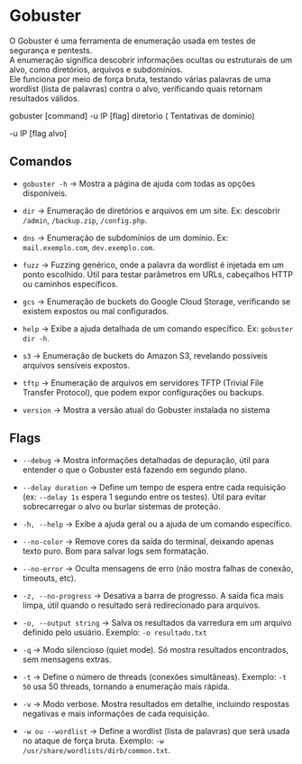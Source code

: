 # Gobuster

O Gobuster é uma ferramenta de enumeração usada em testes de segurança e pentests.  
A enumeração significa descobrir informações ocultas ou estruturais de um alvo, como diretórios, arquivos e subdomínios.  
Ele funciona por meio de força bruta, testando várias palavras de uma wordlist (lista de palavras) contra o alvo, verificando quais retornam resultados válidos.

gobuster [command] -u IP [flag] diretorio ( Tentativas de dominio)

-u IP [flag alvo]

## Comandos

- `gobuster -h` → Mostra a página de ajuda com todas as opções disponíveis.

- `dir` → Enumeração de diretórios e arquivos em um site. Ex: descobrir `/admin`, `/backup.zip`, `/config.php`.

- `dns` → Enumeração de subdomínios de um domínio. Ex: `mail.exemplo.com`, `dev.exemplo.com`.

- `fuzz` → Fuzzing genérico, onde a palavra da wordlist é injetada em um ponto escolhido. Útil para testar parâmetros em URLs, cabeçalhos HTTP ou caminhos específicos.

- `gcs` → Enumeração de buckets do Google Cloud Storage, verificando se existem expostos ou mal configurados.

- `help` → Exibe a ajuda detalhada de um comando específico. Ex: `gobuster dir -h`.

- `s3` → Enumeração de buckets do Amazon S3, revelando possíveis arquivos sensíveis expostos.

- `tftp` → Enumeração de arquivos em servidores TFTP (Trivial File Transfer Protocol), que podem expor configurações ou backups.

- `version` → Mostra a versão atual do Gobuster instalada no sistema

## Flags

- `--debug` → Mostra informações detalhadas de depuração, útil para entender o que o Gobuster está fazendo em segundo plano.

- `--delay duration` → Define um tempo de espera entre cada requisição (ex: `--delay 1s` espera 1 segundo entre os testes). Útil para evitar sobrecarregar o alvo ou burlar sistemas de proteção.

- `-h, --help` → Exibe a ajuda geral ou a ajuda de um comando específico.

- `--no-color` → Remove cores da saída do terminal, deixando apenas texto puro. Bom para salvar logs sem formatação.

- `--no-error` → Oculta mensagens de erro (não mostra falhas de conexão, timeouts, etc).

- `-z, --no-progress` → Desativa a barra de progresso. A saída fica mais limpa, útil quando o resultado será redirecionado para arquivos.

- `-o, --output string` → Salva os resultados da varredura em um arquivo definido pelo usuário. Exemplo: `-o resultado.txt`

- `-q` → Modo silencioso (quiet mode). Só mostra resultados encontrados, sem mensagens extras.

- `-t` → Define o número de threads (conexões simultâneas). Exemplo: `-t 50` usa 50 threads, tornando a enumeração mais rápida.

- `-v` → Modo verbose. Mostra resultados em detalhe, incluindo respostas negativas e mais informações de cada requisição.

- `-w ou --wordlist` → Define a wordlist (lista de palavras) que será usada no ataque de força bruta. Exemplo: `-w /usr/share/wordlists/dirb/common.txt`.

